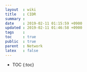 ```yaml
---
layout  : wiki
title   : CIDR
summary : 
date    : 2019-02-11 01:15:59 +0900
updated : 2019-02-11 01:46:58 +0900
tags    : 
toc     : true
public  : true
parent  : Network
latex   : false
---
```

* TOC
{:toc}

# 
